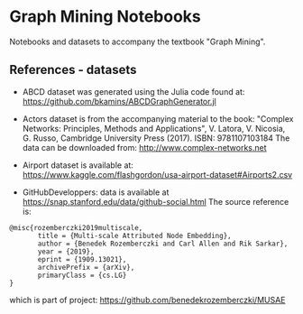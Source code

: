 # Graph Mining Notebooks

Notebooks and datasets to accompany the textbook "Graph Mining".

## References - datasets

* ABCD dataset was generated using the Julia code found at: https://github.com/bkamins/ABCDGraphGenerator.jl

* Actors dataset is from the accompanying material to the book: "Complex Networks: Principles, Methods and Applications", V. Latora, V. Nicosia, G. Russo, Cambridge University Press (2017). ISBN: 9781107103184 The data can be downloaded from: http://www.complex-networks.net

* Airport dataset is available at: https://www.kaggle.com/flashgordon/usa-airport-dataset#Airports2.csv

* GitHubDeveloppers: data is available at https://snap.stanford.edu/data/github-social.html
The source reference is:
```
@misc{rozemberczki2019multiscale,    
       title = {Multi-scale Attributed Node Embedding},   
       author = {Benedek Rozemberczki and Carl Allen and Rik Sarkar},   
       year = {2019},   
       eprint = {1909.13021},  
       archivePrefix = {arXiv},  
       primaryClass = {cs.LG}   
}
```
which is part of project: https://github.com/benedekrozemberczki/MUSAE


